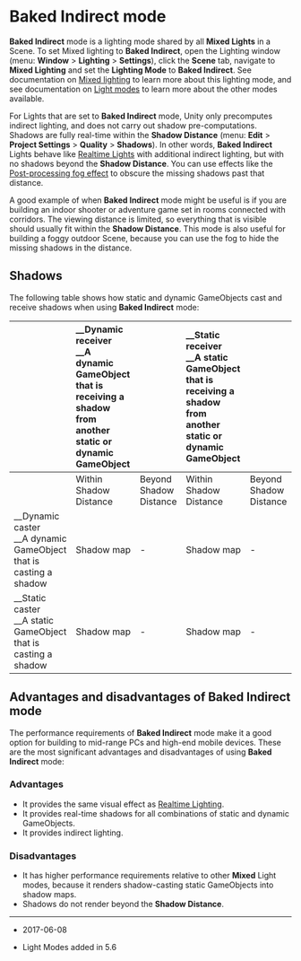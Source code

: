 # Baked Indirect mode

__Baked Indirect__ mode is a lighting mode shared by all __Mixed Lights__ in a Scene. To set Mixed lighting to __Baked Indirect__, open the Lighting window (menu: __Window__ > __Lighting__ > __Settings__), click the __Scene__ tab, navigate to __Mixed Lighting__ and set the __Lighting Mode__ to __Baked Indirect__. See documentation on [Mixed lighting](LightMode-Mixed) to learn more about this lighting mode, and see documentation on [Light modes](LightModes) to learn more about the other modes available.  

For Lights that are set to __Baked Indirect__ mode, Unity only precomputes indirect lighting, and does not carry out shadow pre-computations. Shadows are fully real-time within the __Shadow Distance__ (menu: __Edit__ > __Project Settings__ > __Quality__ > __Shadows__). In other words, __Baked Indirect__ Lights behave like [Realtime Lights](LightMode-Realtime) with additional indirect lighting, but with no shadows beyond the __Shadow Distance__. You can use effects like the [Post-processing fog effect](PostProcessing-Fog) to obscure the missing shadows past that distance.

A good example of when __Baked Indirect__ mode might be useful is if you are building an indoor shooter or adventure game set in rooms connected with corridors. The viewing distance is limited, so everything that is visible should usually fit within the __Shadow Distance__. This mode is also useful for building a foggy outdoor Scene, because you can use the fog to hide the missing shadows in the distance.

## Shadows

The following table shows how static and dynamic GameObjects cast and receive shadows when using __Baked Indirect__ mode:

| | __Dynamic receiver<br/>__A dynamic GameObject that is receiving a shadow from another static or dynamic GameObject |  | __Static receiver<br/>__A static GameObject that is receiving a shadow from another static or dynamic GameObject ||
|:---|:---|:---|:---|:---| 
| | Within Shadow Distance | Beyond Shadow Distance | Within Shadow Distance | Beyond Shadow Distance |
| __Dynamic caster<br/>__A dynamic GameObject that is casting a shadow| Shadow map | - | Shadow map | - |
| __Static caster<br/>__A static GameObject that is casting a shadow| Shadow map | - | Shadow map | - |

## Advantages and disadvantages of Baked Indirect mode

The performance requirements of __Baked Indirect__ mode make it a good option for building to mid-range PCs and high-end mobile devices. These are the most significant advantages and disadvantages of using __Baked Indirect__ mode:

### Advantages

* It provides the same visual effect as [Realtime Lighting](LightMode-Realtime).
* It provides real-time shadows for all combinations of static and dynamic GameObjects.
* It provides indirect lighting.

### Disadvantages

* It has higher performance requirements relative to other __Mixed__ Light modes, because it renders shadow-casting static GameObjects into shadow maps.
* Shadows do not render beyond the __Shadow Distance__.

---

* <span class="page-edit"> 2017-06-08  <!-- include IncludeTextNewPageSomeEdit --></span>

* <span class="page-history">Light Modes added in 5.6</span>